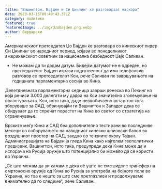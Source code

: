 ```yaml
---
title: "Вашингтон: Бајден и Си Џинпинг ќе разговараат наскоро"
date: 2023-03-15T00:40:43.371Z
category: политика
featured: true
featuredImage: ../img/dzobajden.png.webp
author: Вардарски
---
```


Американскиот претседател Џо Бајден ќе разговара со кинескиот лидер Си Џинпинг во наредниот период, изјави во понеделникот американскиот советник за национална безбедност Џејк Саливан.

- Не можам да ти дадам датум. Бидејќи датумот не е одреден, но претседателот Бајден изрази подготвеност да има телефонски разговор со претседателот Кси, рече Саливан по завршувањето на годишната парламентарна сесија во Кина.

Деветдневната парламентарна седница заврши денеска во Пекинг на која речиси 3.000 делегати му дадоа на Кси значително зголемување на овластувањата. Кси, исто така, даде невообичаено остар тон кога зборуваше за САД, обвинувајќи ги Вашингтон и Западот дека се обидуваат да го спречат порастот на Кина во светот со стратегија на ограничување.

Врските меѓу Кина и САД беа дополнително тестирани во последниве месеци со соборувањето на наводниот кинески шпионски балон во воздушниот простор на САД, заедно со тензиите околу Тајван. Администрацијата на Бајден ја гледа Кина како најголем геополитички предизвик. Вашингтон, исто така, предупреди дека Кина може да и испорача на Русија оружје што потенцијално би можело да се користи во Украина.

„Сè што можам да ви кажам е дека сè уште не сме виделе трансфер на смртоносно оружје од Кина во Русија за употреба на бојното поле во Украина, но тоа е нешто за што сме претпазливи и продолжуваме внимателно да го следиме“, рече Саливан.

